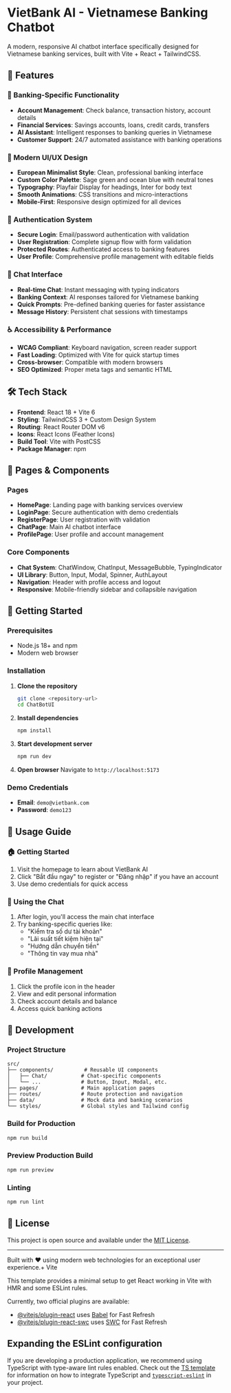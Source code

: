 # VietBank AI - Vietnamese Banking Chatbot

A modern, responsive AI chatbot interface specifically designed for Vietnamese banking services, built with Vite + React + TailwindCSS.

## 🌟 Features

### 🏦 Banking-Specific Functionality
- **Account Management**: Check balance, transaction history, account details
- **Financial Services**: Savings accounts, loans, credit cards, transfers
- **AI Assistant**: Intelligent responses to banking queries in Vietnamese
- **Customer Support**: 24/7 automated assistance with banking operations

### 🎨 Modern UI/UX Design
- **European Minimalist Style**: Clean, professional banking interface
- **Custom Color Palette**: Sage green and ocean blue with neutral tones
- **Typography**: Playfair Display for headings, Inter for body text
- **Smooth Animations**: CSS transitions and micro-interactions
- **Mobile-First**: Responsive design optimized for all devices

### 🔐 Authentication System
- **Secure Login**: Email/password authentication with validation
- **User Registration**: Complete signup flow with form validation
- **Protected Routes**: Authenticated access to banking features
- **User Profile**: Comprehensive profile management with editable fields

### 💬 Chat Interface
- **Real-time Chat**: Instant messaging with typing indicators
- **Banking Context**: AI responses tailored for Vietnamese banking
- **Quick Prompts**: Pre-defined banking queries for faster assistance
- **Message History**: Persistent chat sessions with timestamps

### ♿ Accessibility & Performance
- **WCAG Compliant**: Keyboard navigation, screen reader support
- **Fast Loading**: Optimized with Vite for quick startup times
- **Cross-browser**: Compatible with modern browsers
- **SEO Optimized**: Proper meta tags and semantic HTML

## 🛠️ Tech Stack

- **Frontend**: React 18 + Vite 6
- **Styling**: TailwindCSS 3 + Custom Design System
- **Routing**: React Router DOM v6
- **Icons**: React Icons (Feather Icons)
- **Build Tool**: Vite with PostCSS
- **Package Manager**: npm

## 📱 Pages & Components

### Pages
- **HomePage**: Landing page with banking services overview
- **LoginPage**: Secure authentication with demo credentials
- **RegisterPage**: User registration with validation
- **ChatPage**: Main AI chatbot interface
- **ProfilePage**: User profile and account management

### Core Components
- **Chat System**: ChatWindow, ChatInput, MessageBubble, TypingIndicator
- **UI Library**: Button, Input, Modal, Spinner, AuthLayout
- **Navigation**: Header with profile access and logout
- **Responsive**: Mobile-friendly sidebar and collapsible navigation

## 🚀 Getting Started

### Prerequisites
- Node.js 18+ and npm
- Modern web browser

### Installation

1. **Clone the repository**
   ```bash
   git clone <repository-url>
   cd ChatBotUI
   ```

2. **Install dependencies**
   ```bash
   npm install
   ```

3. **Start development server**
   ```bash
   npm run dev
   ```

4. **Open browser**
   Navigate to `http://localhost:5173`

### Demo Credentials
- **Email**: `demo@vietbank.com`
- **Password**: `demo123`

## 🎯 Usage Guide

### 🏠 Getting Started
1. Visit the homepage to learn about VietBank AI
2. Click "Bắt đầu ngay" to register or "Đăng nhập" if you have an account
3. Use demo credentials for quick access

### 💬 Using the Chat
1. After login, you'll access the main chat interface
2. Try banking-specific queries like:
   - "Kiểm tra số dư tài khoản"
   - "Lãi suất tiết kiệm hiện tại"
   - "Hướng dẫn chuyển tiền"
   - "Thông tin vay mua nhà"

### 👤 Profile Management
1. Click the profile icon in the header
2. View and edit personal information
3. Check account details and balance
4. Access quick banking actions

## 🔧 Development

### Project Structure
```
src/
├── components/          # Reusable UI components
│   ├── Chat/           # Chat-specific components
│   └── ...             # Button, Input, Modal, etc.
├── pages/              # Main application pages
├── routes/             # Route protection and navigation
├── data/               # Mock data and banking scenarios
└── styles/             # Global styles and Tailwind config
```

### Build for Production
```bash
npm run build
```

### Preview Production Build
```bash
npm run preview
```

### Linting
```bash
npm run lint
```

## 📄 License

This project is open source and available under the [MIT License](LICENSE).

---

Built with ❤️ using modern web technologies for an exceptional user experience.+ Vite

This template provides a minimal setup to get React working in Vite with HMR and some ESLint rules.

Currently, two official plugins are available:

- [@vitejs/plugin-react](https://github.com/vitejs/vite-plugin-react/blob/main/packages/plugin-react) uses [Babel](https://babeljs.io/) for Fast Refresh
- [@vitejs/plugin-react-swc](https://github.com/vitejs/vite-plugin-react/blob/main/packages/plugin-react-swc) uses [SWC](https://swc.rs/) for Fast Refresh

## Expanding the ESLint configuration

If you are developing a production application, we recommend using TypeScript with type-aware lint rules enabled. Check out the [TS template](https://github.com/vitejs/vite/tree/main/packages/create-vite/template-react-ts) for information on how to integrate TypeScript and [`typescript-eslint`](https://typescript-eslint.io) in your project.
